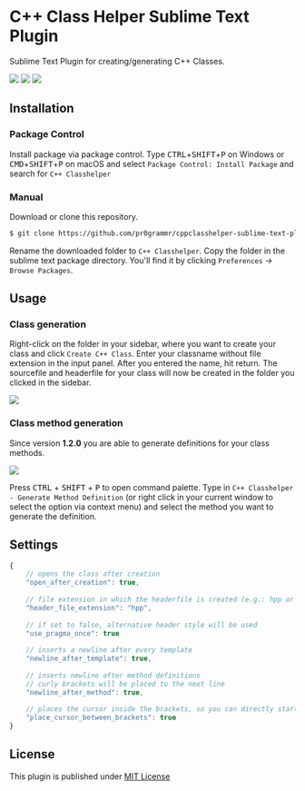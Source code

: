 # C++ Class Helper Sublime Text Plugin

Sublime Text Plugin for creating/generating C++ Classes.

<a href="https://packagecontrol.io/packages/C%2B%2B%20Classhelper" target="_blank"><img src="https://img.shields.io/packagecontrol/dt/C++%20Classhelper.svg?color=%233a9ff5&style=flat-square"></a> <a href="https://github.com/pr0grammr/cppclasshelper-sublime-text-plugin/releases/latest"><img src="https://img.shields.io/github/release/pr0grammr/cppclasshelper-sublime-text-plugin.svg?color=%2360ce52&style=flat-square"></a> <img src="https://travis-ci.org/pr0grammr/cppclasshelper-sublime-text-plugin.svg?branch=master&style=flat-square">

## Installation

### Package Control
Install package via package control. Type <kbd>CTRL</kbd>+<kbd>SHIFT</kbd>+<kbd>P</kbd> on Windows or <kbd>CMD</kbd>+<kbd>SHIFT</kbd>+<kbd>P</kbd> on macOS and select `Package Control: Install Package` and search for `C++ Classhelper`

### Manual
Download or clone this repository.

```bash
$ git clone https://github.com/pr0grammr/cppclasshelper-sublime-text-plugin.git
```

Rename the downloaded folder to `C++ Classhelper`.
Copy the folder in the sublime text package directory. You'll find it by clicking `Preferences` -> `Browse Packages`. 


## Usage


### Class generation
Right-click on the folder in your sidebar, where you want to create your class and click `Create C++ Class`. Enter your classname without file extension in the input panel. After you entered the name, hit return. The sourcefile and headerfile for your class will now be created in the folder you clicked in the sidebar. 

<img src="https://raw.githubusercontent.com/pr0grammr/cppclasshelper-sublime-text-plugin/master/class-generation.gif">

### Class method generation

Since version **1.2.0** you are able to generate definitions for your class methods.

<img src="https://github.com/pr0grammr/cppclasshelper-sublime-text-plugin/raw/master/method-definition.gif">

Press <kbd>CTRL</kbd> + <kbd>SHIFT</kbd> + <kbd>P</kbd> to open command palette. Type in `C++ Classhelper - Generate Method Definition` (or right click in your current window to select the option via context menu) and select the method you want to generate the definition. 

## Settings

```javascript
{
    // opens the class after creation
	"open_after_creation": true,
	
	// file extension in which the headerfile is created (e.g.: hpp or h)
	"header_file_extension": "hpp",
	
	// if set to false, alternative header style will be used
	"use_pragma_once": true 
	
	// inserts a newline after every template
	"newline_after_template": true,
	
	// inserts newline after method definitions
	// curly brackets will be placed to the next line
	"newline_after_method": true,
	
	// places the cursor inside the brackets, so you can directly start typing
	"place_cursor_between_brackets": true
}
```

## License 

This plugin is published under [MIT License](https://github.com/sawzcode/cppclasshelper-sublime-text-plugin/blob/master/LICENSE)


